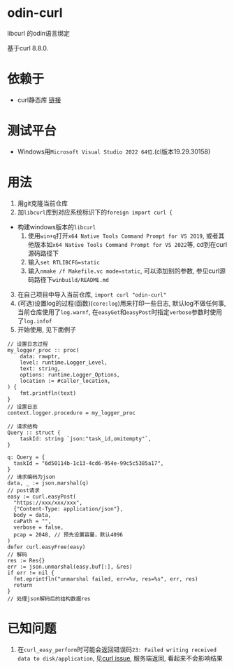 # odin-curl
libcurl 的odin语言绑定

基于curl 8.8.0.

# 依赖于
- curl静态库 [链接](https://github.com/curl/curl)  

# 测试平台
- Windows用`Microsoft Visual Studio 2022 64位`.(cl版本19.29.30158)

# 用法
1. 用git克隆当前仓库
2. 加`libcurl`库到对应系统标识下的`foreign import curl {`
  - 构建windows版本的`libcurl`
    1. 使用`win+q`打开`x64 Native Tools Command Prompt for VS 2019`, 或者其他版本如`x64 Native Tools Command Prompt for VS 2022`等, cd到在curl源码路径下
    2. 输入`set RTLIBCFG=static`
    3. 输入`nmake /f Makefile.vc mode=static`, 可以添加别的参数, 参见curl源码路径下`winbuild/README.md`
3. 在自己项目中导入当前仓库, `import curl "odin-curl"`
4. (可选)设置log的过程(函数)(`core:log`)用来打印一些日志, 默认log不做任何事, 当前仓库使用了`log.warnf`, 在`easyGet`和`easyPost`时指定`verbose`参数时使用了`log.infof`
5. 开始使用, 见下面例子
```odin
// 设置日志过程
my_logger_proc :: proc(
	data: rawptr,
	level: runtime.Logger_Level,
	text: string,
	options: runtime.Logger_Options,
	location := #caller_location,
) {
	fmt.printfln(text)
}
// 设置日志
context.logger.procedure = my_logger_proc

// 请求结构
Query :: struct {
	taskId: string `json:"task_id,omitempty"`,
}

q: Query = {
  taskId = "6d50114b-1c13-4cd6-954e-99c5c5385a17",
}
// 请求编码为json
data, _ := json.marshal(q)
// post请求
easy := curl.easyPost(
  "https://xxx/xxx/xxx",
  {"Content-Type: application/json"},
  body = data,
  caPath = "",
  verbose = false,
  pcap = 2048, // 预先设置容量，默认4096
)
defer curl.easyFree(easy)
// 解码
res := Res{}
err := json.unmarshal(easy.buf[:], &res)
if err != nil {
  fmt.eprintfln("unmarshal failed, err=%v, res=%s", err, res)
  return
}
// 处理json解码后的结构数据res
```

# 已知问题
1. 在`curl_easy_perform`时可能会返回错误码`23: Failed writing received data to disk/application`, 见[curl issue](https://github.com/curl/curl/issues/5200), 服务端返回, 看起来不会影响结果
